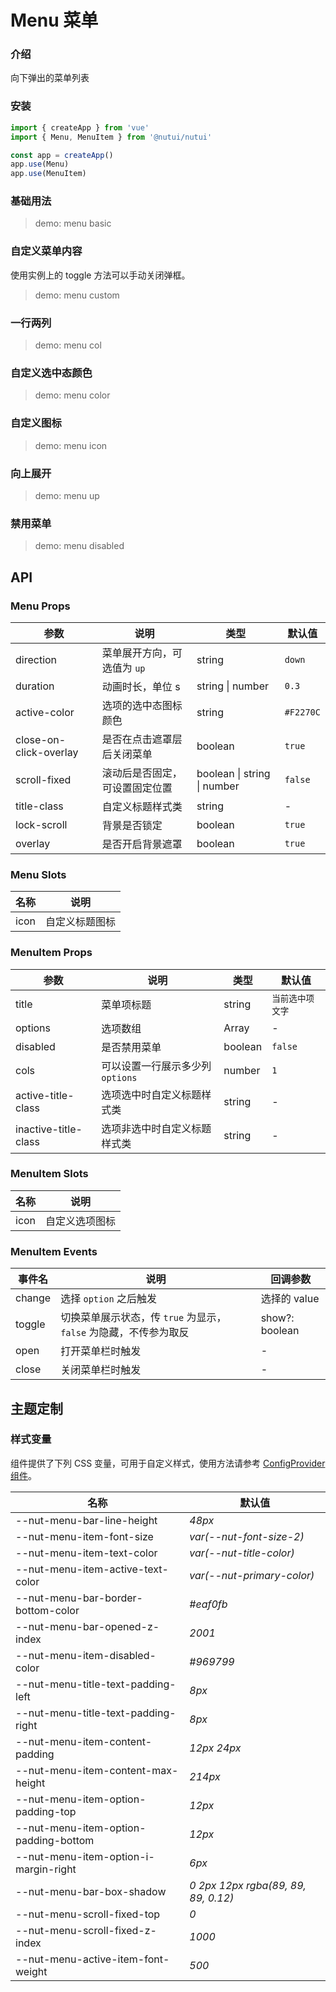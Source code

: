 # Menu 菜单

### 介绍

向下弹出的菜单列表

### 安装

```js
import { createApp } from 'vue'
import { Menu, MenuItem } from '@nutui/nutui'

const app = createApp()
app.use(Menu)
app.use(MenuItem)
```

### 基础用法

> demo: menu basic

### 自定义菜单内容

使用实例上的 toggle 方法可以手动关闭弹框。

> demo: menu custom

### 一行两列

> demo: menu col

### 自定义选中态颜色

> demo: menu color

### 自定义图标

> demo: menu icon

### 向上展开

> demo: menu up

### 禁用菜单

> demo: menu disabled

## API

### Menu Props

| 参数 | 说明 | 类型 | 默认值 |
| --- | --- | --- | --- |
| direction | 菜单展开方向，可选值为 `up` | string | `down` |
| duration | 动画时长，单位 s | string \| number | `0.3` |
| active-color | 选项的选中态图标颜色 | string | `#F2270C` |
| close-on-click-overlay | 是否在点击遮罩层后关闭菜单 | boolean | `true` |
| scroll-fixed | 滚动后是否固定，可设置固定位置 | boolean \| string \| number | `false` |
| title-class | 自定义标题样式类 | string | - |
| lock-scroll | 背景是否锁定 | boolean | `true` |
| overlay | 是否开启背景遮罩 | boolean | `true` |

### Menu Slots

| 名称 | 说明 |
| --- | --- |
| icon | 自定义标题图标 |

### MenuItem Props

| 参数 | 说明 | 类型 | 默认值 |
| --- | --- | --- | --- |
| title | 菜单项标题 | string | `当前选中项文字` |
| options | 选项数组 | Array | - |
| disabled | 是否禁用菜单 | boolean | `false` |
| cols | 可以设置一行展示多少列 `options` | number | `1 ` |
| active-title-class | 选项选中时自定义标题样式类 | string | - |
| inactive-title-class | 选项非选中时自定义标题样式类 | string | - |

### MenuItem Slots

| 名称 | 说明 |
| --- | --- |
| icon | 自定义选项图标 |

### MenuItem Events

| 事件名 | 说明 | 回调参数 |
| --- | --- | --- |
| change | 选择 `option` 之后触发 | 选择的 value |
| toggle | 切换菜单展示状态，传 `true` 为显示，`false` 为隐藏，不传参为取反 | show?: boolean |
| open | 打开菜单栏时触发 | - |
| close | 关闭菜单栏时触发 | - |

## 主题定制

### 样式变量

组件提供了下列 CSS 变量，可用于自定义样式，使用方法请参考 [ConfigProvider 组件](#/zh-CN/component/configprovider)。

| 名称 | 默认值 |
| --- | --- |
| --nut-menu-bar-line-height | _48px_ |
| --nut-menu-item-font-size | _var(--nut-font-size-2)_ |
| --nut-menu-item-text-color | _var(--nut-title-color)_ |
| --nut-menu-item-active-text-color | _var(--nut-primary-color)_ |
| --nut-menu-bar-border-bottom-color | _#eaf0fb_ |
| --nut-menu-bar-opened-z-index | _2001_ |
| --nut-menu-item-disabled-color | _#969799_ |
| --nut-menu-title-text-padding-left | _8px_ |
| --nut-menu-title-text-padding-right | _8px_ |
| --nut-menu-item-content-padding | _12px 24px_ |
| --nut-menu-item-content-max-height | _214px_ |
| --nut-menu-item-option-padding-top | _12px_ |
| --nut-menu-item-option-padding-bottom | _12px_ |
| --nut-menu-item-option-i-margin-right | _6px_ |
| --nut-menu-bar-box-shadow | _0 2px 12px rgba(89, 89, 89, 0.12)_ |
| --nut-menu-scroll-fixed-top | _0_ |
| --nut-menu-scroll-fixed-z-index | _1000_ |
| --nut-menu-active-item-font-weight | _500_ |
